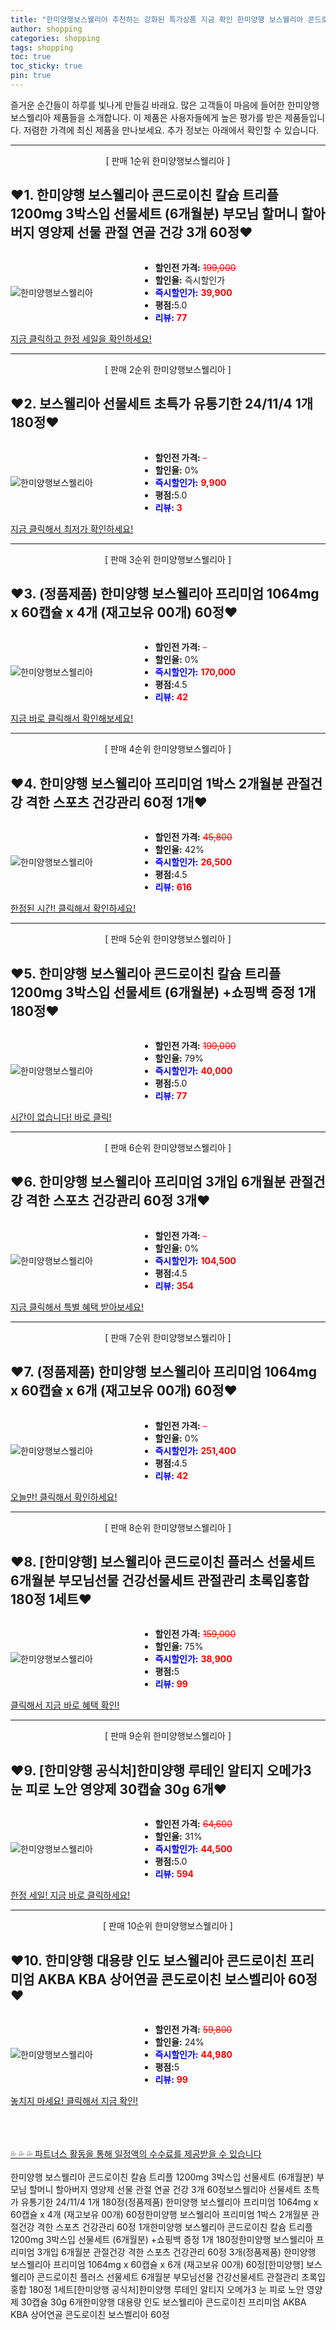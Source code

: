 ```yaml
---
title: "한미양행보스웰리아 추천하는 강화된 특가상품 지금 확인 한미양행 보스웰리아 콘드로이친 칼슘 트리플"
author: shopping
categories: shopping
tags: shopping
toc: true
toc_sticky: true
pin: true
---
```

즐거운 순간들이 하루를 빛나게 만들길 바래요. 많은 고객들이 마음에 들어한 한미양행보스웰리아 제품들을 소개합니다. 이 제품은 사용자들에게 높은 평가를 받은 제품들입니다. 저렴한 가격에 최신 제품을 만나보세요. 추가 정보는 아래에서 확인할 수 있습니다.

---
<p class="toplist" style="margin: 0 auto; display: block; width: fit-content;">[ 판매 1순위 한미양행보스웰리아 ]</p>

<h2><strong>❤️1. 한미양행 보스웰리아 콘드로이친 칼슘 트리플 1200mg 3박스입 선물세트 (6개월분) 부모님 할머니 할아버지 영양제 선물 관절 연골 건강 3개 60정❤️</strong></h2>

<div style="display: flex; align-items: center;">
    <div style="flex: 0.4;">
        <img src="https://thumbnail9.coupangcdn.com/thumbnails/remote/230x230ex/image/vendor_inventory/9035/6b87540bbf7bce71c23ae1e194124584755c32cfcea039dd1f2a432ec938.jpg" alt="한미양행보스웰리아" style="max-width: 100%;">
    </div>
    <div style="flex: 0.6; margin-left: 10px;">
        <ul>
            <li><strong>할인전 가격:</strong> <del style="color: red;">199,000</del></li>
            <li><strong>할인율:</strong> 즉시할인가</li>
            <li><span style='color:blue'><strong>즉시할인가:</strong></span> <span style='color:red'><strong>39,900</strong></span></li>
            <li><strong>평점:</strong>5.0</li>
            <li><span style='color:blue'><strong>리뷰:</strong></span> <span style='color:red'><strong>77</strong></span></li>
        </ul>
    </div>
</div>
<div class="center">
    <a href="https://selin100587.github.io?lptag=AF9450613&subid=githubio&pageKey=7263399831&traceid=V0-153&itemId=18506235418&vendorItemId=89030671594" class="myButton">
        지금 클릭하고 한정 세일을 확인하세요!
    </a>
</div>


---
<p class="toplist" style="margin: 0 auto; display: block; width: fit-content;">[ 판매 2순위 한미양행보스웰리아 ]</p>

<h2><strong>❤️2. 보스웰리아 선물세트 초특가 유통기한 24/11/4 1개 180정❤️</strong></h2>

<div style="display: flex; align-items: center;">
    <div style="flex: 0.4;">
        <img src="https://thumbnail6.coupangcdn.com/thumbnails/remote/230x230ex/image/vendor_inventory/2067/a6c519eaf16a65fa555757cb265658eee647e1ffde08c428fe1410b4be5b.jpg" alt="한미양행보스웰리아" style="max-width: 100%;">
    </div>
    <div style="flex: 0.6; margin-left: 10px;">
        <ul>
            <li><strong>할인전 가격:</strong> <del style="color: red;">-</del></li>
            <li><strong>할인율:</strong> 0%</li>
            <li><span style='color:blue'><strong>즉시할인가:</strong></span> <span style='color:red'><strong>9,900</strong></span></li>
            <li><strong>평점:</strong>5.0</li>
            <li><span style='color:blue'><strong>리뷰:</strong></span> <span style='color:red'><strong>3</strong></span></li>
        </ul>
    </div>
</div>
<div class="center">
    <a href="https://selin100587.github.io?lptag=AF9450613&subid=githubio&pageKey=8220728233&traceid=V0-153&itemId=23627049685&vendorItemId=90652567480" class="myButton">
        지금 클릭해서 최저가 확인하세요!
    </a>
</div>


---
<p class="toplist" style="margin: 0 auto; display: block; width: fit-content;">[ 판매 3순위 한미양행보스웰리아 ]</p>

<h2><strong>❤️3. (정품제품) 한미양행 보스웰리아 프리미엄 1064mg x 60캡슐 x 4개 (재고보유 00개) 60정❤️</strong></h2>

<div style="display: flex; align-items: center;">
    <div style="flex: 0.4;">
        <img src="https://thumbnail6.coupangcdn.com/thumbnails/remote/230x230ex/image/vendor_inventory/df71/ae95ad60decc67085115097389ea395d80d36cdac6733308d45150961be2.PNG" alt="한미양행보스웰리아" style="max-width: 100%;">
    </div>
    <div style="flex: 0.6; margin-left: 10px;">
        <ul>
            <li><strong>할인전 가격:</strong> <del style="color: red;">-</del></li>
            <li><strong>할인율:</strong> 0%</li>
            <li><span style='color:blue'><strong>즉시할인가:</strong></span> <span style='color:red'><strong>170,000</strong></span></li>
            <li><strong>평점:</strong>4.5</li>
            <li><span style='color:blue'><strong>리뷰:</strong></span> <span style='color:red'><strong>42</strong></span></li>
        </ul>
    </div>
</div>
<div class="center">
    <a href="https://selin100587.github.io?lptag=AF9450613&subid=githubio&pageKey=6484959399&traceid=V0-153&itemId=23446738229&vendorItemId=90740844162" class="myButton">
        지금 바로 클릭해서 확인해보세요!
    </a>
</div>


---
<p class="toplist" style="margin: 0 auto; display: block; width: fit-content;">[ 판매 4순위 한미양행보스웰리아 ]</p>

<h2><strong>❤️4. 한미양행 보스웰리아 프리미엄 1박스 2개월분 관절건강 격한 스포츠 건강관리 60정 1개❤️</strong></h2>

<div style="display: flex; align-items: center;">
    <div style="flex: 0.4;">
        <img src="https://thumbnail10.coupangcdn.com/thumbnails/remote/230x230ex/image/vendor_inventory/3f94/4b9fd6da71e71ce8509f28bbb83ae81d49c9b5f694e58f9178daf846a8f4.jpg" alt="한미양행보스웰리아" style="max-width: 100%;">
    </div>
    <div style="flex: 0.6; margin-left: 10px;">
        <ul>
            <li><strong>할인전 가격:</strong> <del style="color: red;">45,800</del></li>
            <li><strong>할인율:</strong> 42%</li>
            <li><span style='color:blue'><strong>즉시할인가:</strong></span> <span style='color:red'><strong>26,500</strong></span></li>
            <li><strong>평점:</strong>4.5</li>
            <li><span style='color:blue'><strong>리뷰:</strong></span> <span style='color:red'><strong>616</strong></span></li>
        </ul>
    </div>
</div>
<div class="center">
    <a href="https://selin100587.github.io?lptag=AF9450613&subid=githubio&pageKey=7232833392&traceid=V0-153&itemId=20319045673&vendorItemId=87404486430" class="myButton">
        한정된 시간! 클릭해서 확인하세요!
    </a>
</div>


---
<p class="toplist" style="margin: 0 auto; display: block; width: fit-content;">[ 판매 5순위 한미양행보스웰리아 ]</p>

<h2><strong>❤️5. 한미양행 보스웰리아 콘드로이친 칼슘 트리플 1200mg 3박스입 선물세트 (6개월분) +쇼핑백 증정 1개 180정❤️</strong></h2>

<div style="display: flex; align-items: center;">
    <div style="flex: 0.4;">
        <img src="https://thumbnail8.coupangcdn.com/thumbnails/remote/230x230ex/image/vendor_inventory/15f0/9d82b076386b752dd9118edea75726d4059d8f0497becdca110afb6c1ab7.jpg" alt="한미양행보스웰리아" style="max-width: 100%;">
    </div>
    <div style="flex: 0.6; margin-left: 10px;">
        <ul>
            <li><strong>할인전 가격:</strong> <del style="color: red;">199,000</del></li>
            <li><strong>할인율:</strong> 79%</li>
            <li><span style='color:blue'><strong>즉시할인가:</strong></span> <span style='color:red'><strong>40,000</strong></span></li>
            <li><strong>평점:</strong>5.0</li>
            <li><span style='color:blue'><strong>리뷰:</strong></span> <span style='color:red'><strong>77</strong></span></li>
        </ul>
    </div>
</div>
<div class="center">
    <a href="https://selin100587.github.io?lptag=AF9450613&subid=githubio&pageKey=7263399831&traceid=V0-153&itemId=23386072042&vendorItemId=90416066463" class="myButton">
        시간이 없습니다! 바로 클릭!
    </a>
</div>


---
<p class="toplist" style="margin: 0 auto; display: block; width: fit-content;">[ 판매 6순위 한미양행보스웰리아 ]</p>

<h2><strong>❤️6. 한미양행 보스웰리아 프리미엄 3개입 6개월분 관절건강 격한 스포츠 건강관리 60정 3개❤️</strong></h2>

<div style="display: flex; align-items: center;">
    <div style="flex: 0.4;">
        <img src="https://thumbnail7.coupangcdn.com/thumbnails/remote/230x230ex/image/vendor_inventory/1b74/62e3237a3f45c43577b68eca21c8f2d1c91d221deaff6d962fdde397b655.jpg" alt="한미양행보스웰리아" style="max-width: 100%;">
    </div>
    <div style="flex: 0.6; margin-left: 10px;">
        <ul>
            <li><strong>할인전 가격:</strong> <del style="color: red;">-</del></li>
            <li><strong>할인율:</strong> 0%</li>
            <li><span style='color:blue'><strong>즉시할인가:</strong></span> <span style='color:red'><strong>104,500</strong></span></li>
            <li><strong>평점:</strong>4.5</li>
            <li><span style='color:blue'><strong>리뷰:</strong></span> <span style='color:red'><strong>354</strong></span></li>
        </ul>
    </div>
</div>
<div class="center">
    <a href="https://selin100587.github.io?lptag=AF9450613&subid=githubio&pageKey=8204052596&traceid=V0-153&itemId=23329093589&vendorItemId=90360792527" class="myButton">
        지금 클릭해서 특별 혜택 받아보세요!
    </a>
</div>


---
<p class="toplist" style="margin: 0 auto; display: block; width: fit-content;">[ 판매 7순위 한미양행보스웰리아 ]</p>

<h2><strong>❤️7. (정품제품) 한미양행 보스웰리아 프리미엄 1064mg x 60캡슐 x 6개 (재고보유 00개) 60정❤️</strong></h2>

<div style="display: flex; align-items: center;">
    <div style="flex: 0.4;">
        <img src="https://thumbnail10.coupangcdn.com/thumbnails/remote/230x230ex/image/vendor_inventory/2439/7134a1faedcea583389fab69fccf8b3bb37f84758ba7bc8e3027bd82d430.PNG" alt="한미양행보스웰리아" style="max-width: 100%;">
    </div>
    <div style="flex: 0.6; margin-left: 10px;">
        <ul>
            <li><strong>할인전 가격:</strong> <del style="color: red;">-</del></li>
            <li><strong>할인율:</strong> 0%</li>
            <li><span style='color:blue'><strong>즉시할인가:</strong></span> <span style='color:red'><strong>251,400</strong></span></li>
            <li><strong>평점:</strong>4.5</li>
            <li><span style='color:blue'><strong>리뷰:</strong></span> <span style='color:red'><strong>42</strong></span></li>
        </ul>
    </div>
</div>
<div class="center">
    <a href="https://selin100587.github.io?lptag=AF9450613&subid=githubio&pageKey=6484959399&traceid=V0-153&itemId=23415818141&vendorItemId=90740844176" class="myButton">
        오늘만! 클릭해서 확인하세요!
    </a>
</div>


---
<p class="toplist" style="margin: 0 auto; display: block; width: fit-content;">[ 판매 8순위 한미양행보스웰리아 ]</p>

<h2><strong>❤️8. [한미양행] 보스웰리아 콘드로이친 플러스 선물세트 6개월분 부모님선물 건강선물세트 관절관리 초록입홍합 180정 1세트❤️</strong></h2>

<div style="display: flex; align-items: center;">
    <div style="flex: 0.4;">
        <img src="https://thumbnail7.coupangcdn.com/thumbnails/remote/230x230ex/image/vendor_inventory/b0c6/78fc4568d0d15b002401db756b7fff01e15745aeca84b64bd417ee547946.png" alt="한미양행보스웰리아" style="max-width: 100%;">
    </div>
    <div style="flex: 0.6; margin-left: 10px;">
        <ul>
            <li><strong>할인전 가격:</strong> <del style="color: red;">159,000</del></li>
            <li><strong>할인율:</strong> 75%</li>
            <li><span style='color:blue'><strong>즉시할인가:</strong></span> <span style='color:red'><strong>38,900</strong></span></li>
            <li><strong>평점:</strong>5</li>
            <li><span style='color:blue'><strong>리뷰:</strong></span> <span style='color:red'><strong>99</strong></span></li>
        </ul>
    </div>
</div>
<div class="center">
    <a href="https://selin100587.github.io?lptag=AF9450613&subid=githubio&pageKey=8204041477&traceid=V0-153&itemId=22816112873&vendorItemId=89850943556" class="myButton">
        클릭해서 지금 바로 혜택 확인!
    </a>
</div>


---
<p class="toplist" style="margin: 0 auto; display: block; width: fit-content;">[ 판매 9순위 한미양행보스웰리아 ]</p>

<h2><strong>❤️9. [한미양행 공식처]한미양행 루테인 알티지 오메가3 눈 피로 노안 영양제 30캡슐 30g 6개❤️</strong></h2>

<div style="display: flex; align-items: center;">
    <div style="flex: 0.4;">
        <img src="https://thumbnail9.coupangcdn.com/thumbnails/remote/230x230ex/image/vendor_inventory/0d64/a8c19f818ca347e24f19ebddd8978ce42582ab9ed91e24ce1a28123adbcf.jpg" alt="한미양행보스웰리아" style="max-width: 100%;">
    </div>
    <div style="flex: 0.6; margin-left: 10px;">
        <ul>
            <li><strong>할인전 가격:</strong> <del style="color: red;">64,600</del></li>
            <li><strong>할인율:</strong> 31%</li>
            <li><span style='color:blue'><strong>즉시할인가:</strong></span> <span style='color:red'><strong>44,500</strong></span></li>
            <li><strong>평점:</strong>5.0</li>
            <li><span style='color:blue'><strong>리뷰:</strong></span> <span style='color:red'><strong>594</strong></span></li>
        </ul>
    </div>
</div>
<div class="center">
    <a href="https://selin100587.github.io?lptag=AF9450613&subid=githubio&pageKey=7472805309&traceid=V0-153&itemId=19502582270&vendorItemId=87427714974" class="myButton">
        한정 세일! 지금 바로 클릭하세요!
    </a>
</div>


---
<p class="toplist" style="margin: 0 auto; display: block; width: fit-content;">[ 판매 10순위 한미양행보스웰리아 ]</p>

<h2><strong>❤️10. 한미양행 대용량 인도 보스웰리아 콘드로이친 프리미엄 AKBA KBA 상어연골 콘도로이친 보스벨리아 60정❤️</strong></h2>

<div style="display: flex; align-items: center;">
    <div style="flex: 0.4;">
        <img src="https://thumbnail7.coupangcdn.com/thumbnails/remote/230x230ex/image/vendor_inventory/e668/f3b3e211fe4c6b142b846fc08f82928969f379cb925e6716e3c8371f9230.png" alt="한미양행보스웰리아" style="max-width: 100%;">
    </div>
    <div style="flex: 0.6; margin-left: 10px;">
        <ul>
            <li><strong>할인전 가격:</strong> <del style="color: red;">59,800</del></li>
            <li><strong>할인율:</strong> 24%</li>
            <li><span style='color:blue'><strong>즉시할인가:</strong></span> <span style='color:red'><strong>44,980</strong></span></li>
            <li><strong>평점:</strong>5</li>
            <li><span style='color:blue'><strong>리뷰:</strong></span> <span style='color:red'><strong>99</strong></span></li>
        </ul>
    </div>
</div>
<div class="center">
    <a href="https://selin100587.github.io?lptag=AF9450613&subid=githubio&pageKey=8181772423&traceid=V0-153&itemId=23394064285&vendorItemId=90421361048" class="myButton">
        놓치지 마세요! 클릭해서 지금 확인!
    </a>
</div>

<br><br><br>[💦 💦 💦 파트너스 활동을 통해 일정액의 수수료를 제공받을 수 있습니다](https://link.coupang.com/a/bcpT2c)<br><br>한미양행 보스웰리아 콘드로이친 칼슘 트리플 1200mg 3박스입 선물세트 (6개월분) 부모님 할머니 할아버지 영양제 선물 관절 연골 건강 3개 60정보스웰리아 선물세트 초특가 유통기한 24/11/4 1개 180정(정품제품) 한미양행 보스웰리아 프리미엄 1064mg x 60캡슐 x 4개 (재고보유 00개) 60정한미양행 보스웰리아 프리미엄 1박스 2개월분 관절건강 격한 스포츠 건강관리 60정 1개한미양행 보스웰리아 콘드로이친 칼슘 트리플 1200mg 3박스입 선물세트 (6개월분) +쇼핑백 증정 1개 180정한미양행 보스웰리아 프리미엄 3개입 6개월분 관절건강 격한 스포츠 건강관리 60정 3개(정품제품) 한미양행 보스웰리아 프리미엄 1064mg x 60캡슐 x 6개 (재고보유 00개) 60정[한미양행] 보스웰리아 콘드로이친 플러스 선물세트 6개월분 부모님선물 건강선물세트 관절관리 초록입홍합 180정 1세트[한미양행 공식처]한미양행 루테인 알티지 오메가3 눈 피로 노안 영양제 30캡슐 30g 6개한미양행 대용량 인도 보스웰리아 콘드로이친 프리미엄 AKBA KBA 상어연골 콘도로이친 보스벨리아 60정
